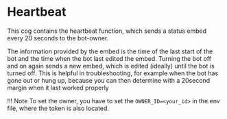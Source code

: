# Heartbeat

This cog contains the heartbeat function, which sends a status embed every 20 seconds to the bot-owner.

The information provided by the embed is the time of the last start of the bot and the time when the bot last edited the embed. Turning the bot off and on again sends a new embed, which is edited (ideally) until the bot is turned off. This is helpful in troubleshooting, for example when the bot has gone out or hung up, because you can then determine with a 20second margin when it last worked properly

!!! Note
     To set the owner, you have to set the `OWNER_ID=<your_id>` in the.env file, where the token is also located.
